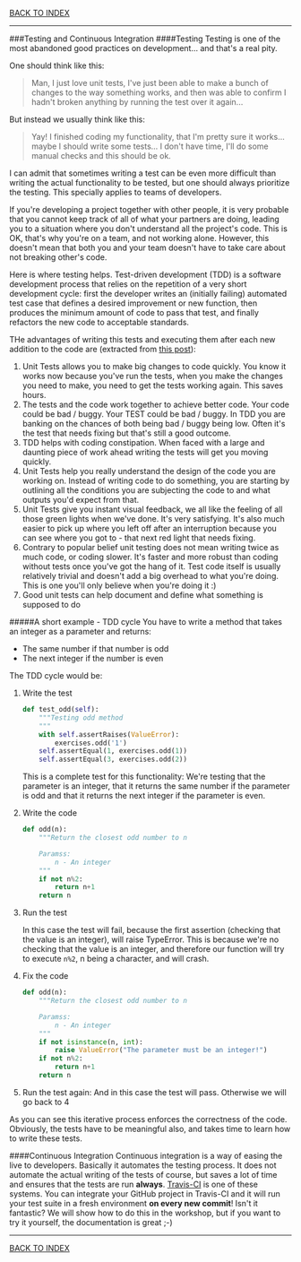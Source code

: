 [BACK TO INDEX](../README.md)
__________
###Testing and Continuous Integration
####Testing
Testing is one of the most abandoned good practices on development... and that's a real pity. 

One should think like this:

>Man, I just love unit tests, I've just been able to make a bunch of changes to the way something works, 
>and then was able to confirm I hadn't broken anything by running the test over it again...

But instead we usually think like this:

>Yay! I finished coding my functionality, that I'm pretty sure it works... maybe I should write
>some tests... I don't have time, I'll do some manual checks and this should be ok.

I can admit that sometimes writing a test can be even more difficult than writing the actual
functionality to be tested, but one should always prioritize the testing. This specially applies to teams of developers.

If you're developing a project together with other people, it is very probable that you cannot keep track
of all of what your partners are doing, leading you to a situation where you don't understand all the
project's code. This is OK, that's why you're on a team, and not working alone. However, this doesn't mean that
both you and your team doesn't have to take care about not breaking other's code.

Here is where testing helps. Test-driven development (TDD) is a software development process that relies 
on the repetition of a very short development cycle: first the developer writes an (initially failing) 
automated test case that defines a desired improvement or new function, then produces the minimum amount 
of code to pass that test, and finally refactors the new code to acceptable standards.

THe advantages of writing this tests and executing them after each new addition to the code are (extracted
from [this post](http://stackoverflow.com/questions/67299/is-unit-testing-worth-the-effort)):

1. Unit Tests allows you to make big changes to code quickly. You know it works now because you've run the tests, when you make the changes you need to make, you need to get the tests working again. This saves hours.
2. The tests and the code work together to achieve better code. Your code could be bad / buggy. 
Your TEST could be bad / buggy. In TDD you are banking on the chances of both being bad / buggy being low. 
Often it's the test that needs fixing but that's still a good outcome.  
3. TDD helps with coding constipation. When faced with a large and daunting piece of work ahead writing 
the tests will get you moving quickly.
4. Unit Tests help you really understand the design of the code you are working on. Instead of writing code 
to do something, you are starting by outlining all the conditions you are subjecting the code to and what 
outputs you'd expect from that.
5. Unit Tests give you instant visual feedback, we all like the feeling of all those green lights 
when we've done. It's very satisfying. It's also much easier to pick up where you left off after 
an interruption because you can see where you got to - that next red light that needs fixing.
6. Contrary to popular belief unit testing does not mean writing twice as much code, or coding slower. 
It's faster and more robust than coding without tests once you've got the hang of it. 
Test code itself is usually relatively trivial and doesn't add a big overhead to what you're doing. 
This is one you'll only believe when you're doing it :)
7. Good unit tests can help document and define what something is supposed to do

#####A short example - TDD cycle
You have to write a method that takes an integer as a parameter and returns:

* The same number if that number is odd
* The next integer if the number is even

The TDD cycle would be:

1. Write the test

    ```python
    def test_odd(self):
        """Testing odd method
        """
        with self.assertRaises(ValueError):
            exercises.odd('1')
        self.assertEqual(1, exercises.odd(1))
        self.assertEqual(3, exercises.odd(2))
    ```
    This is a complete test for this functionality: We're testing that the parameter is an integer,
    that it returns the same number if the parameter is odd and that it returns the next integer if
    the parameter is even.

2. Write the code

    ```python
    def odd(n):
        """Return the closest odd number to n
    
        Paramss:
            n - An integer
        """
        if not n%2:
            return n+1
        return n
    ```

3. Run the test

    In this case the test will fail, because the first assertion (checking that 
    the value is an integer), will raise TypeError. This is because we're no checking that the value 
    is an integer, and therefore our function will try to execute `n%2`, n being a character, and will crash.

4. Fix the code

    ```python
    def odd(n):
        """Return the closest odd number to n
    
        Paramss:
            n - An integer
        """
        if not isinstance(n, int):
            raise ValueError("The parameter must be an integer!")
        if not n%2:
            return n+1
        return n
    ```

5. Run the test again: And in this case the test will pass. Otherwise we will go back to 4

As you can see this iterative process enforces the correctness of the code. Obviously, the tests
have to be meaningful also, and takes time to learn how to write these tests.

####Continuous Integration
Continuous integration is a way of easing the live to developers. Basically it automates the testing process.
It does not automate the actual writing of the tests of course, but saves a lot of time and ensures that the tests
are run **always**. [Travis-CI](http://docs.travis-ci.com/user/getting-started/) is one of these systems. You can integrate your GitHub project in Travis-CI and it will run your test suite in a fresh environment **on every new commit**!
Isn't it fantastic? We will show how to do this in the workshop, but if you want to try it yourself, the
documentation is great ;-)



__________
[BACK TO INDEX](../README.md)

